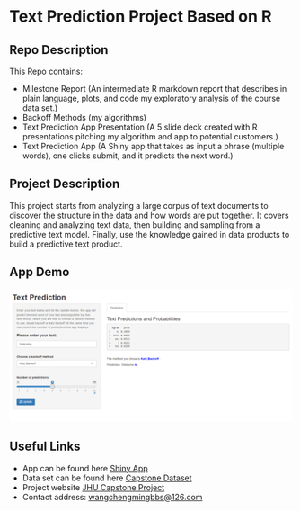 # Text Prediction Project Based on R

## Repo Description

This Repo contains:

- Milestone Report (An intermediate R markdown report that describes in plain language, plots, and code my exploratory analysis of the course data set.)
- Backoff Methods (my algorithms)
- Text Prediction App Presentation (A 5 slide deck created with R presentations pitching my algorithm and app to potential customers.)
- Text Prediction App (A Shiny app that takes as input a phrase (multiple words), one clicks submit, and it predicts the next word.)

## Project Description

This project starts from analyzing a large corpus of text documents 
to discover the structure in the data and how words are put together. 
It covers cleaning and 
analyzing text data, then building and sampling from a predictive text model. 
Finally, use the knowledge gained in data products to build a 
predictive text product. 

## App Demo

![App](demo.png)

## Useful Links

- App can be found here [Shiny App](https://teenbatmango.shinyapps.io/textprediction/)
- Data set can be found here [Capstone Dataset](https://d396qusza40orc.cloudfront.net/dsscapstone/dataset/Coursera-SwiftKey.zip)
- Project website [JHU Capstone Project](https://www.coursera.org/learn/data-science-project/home/week/1)
- Contact address: wangchengmingbbs@126.com